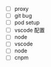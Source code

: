 - [ ] proxy
- [ ] git bug
- [ ] pod setup
- [ ] vscode 配置
- [ ] node
- [ ] vscode
- [ ] node
- [ ] cnpm
